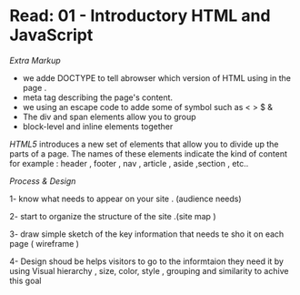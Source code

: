 # Read: 01 - Introductory HTML and JavaScript

_Extra Markup_
- we adde DOCTYPE  to tell abrowser which version of HTML using in the page .
- meta tag describing the page's content.
- we  using an escape code to adde some of symbol such as < > $ &  
- The div and span elements allow you to group
- block-level and inline elements together


_HTML5_ introduces a new set of elements that allow you to divide up the parts of a page. The names of these elements indicate the kind of content
for example :  header  , footer  , nav , article , aside ,section  , etc..


_Process & Design_

1-  know what needs to appear on your site . (audience  needs)

2- start to organize the structure of the site .(site map )

3- draw  simple sketch of the key information that needs te sho it  on each page ( wireframe ) 

4- Design  shoud be  helps visitors to go to the informtaion they need it by using  Visual hierarchy , size, color,   style ,  grouping and similarity to achive this goal 
